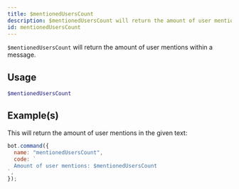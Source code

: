 ```yaml
---
title: $mentionedUsersCount
description: $mentionedUsersCount will return the amount of user mentions within a message.
id: mentionedUsersCount
---
```


`$mentionedUsersCount` will return the amount of user mentions within a message.

## Usage

```php
$mentionedUsersCount
```

## Example(s)

This will return the amount of user mentions in the given text:

```javascript
bot.command({
  name: "mentionedUsersCount",
  code: `
  Amount of user mentions: $mentionedUsersCount
`,
});
```
